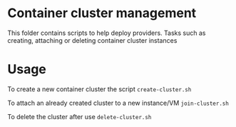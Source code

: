 # Container cluster management

This folder contains scripts to help deploy providers. Tasks such as creating, attaching or deleting container cluster instances

# Usage

To create a new container cluster the script `create-cluster.sh`

To attach an already created cluster to a new instance/VM `join-cluster.sh`

To delete the cluster after use `delete-cluster.sh`
